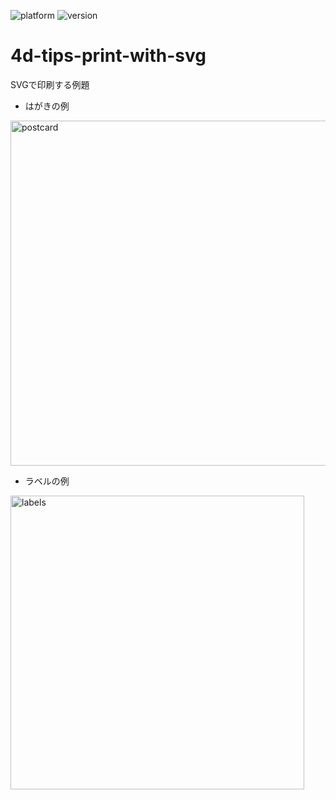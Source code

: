 ![platform](https://img.shields.io/static/v1?label=platform&message=osx-64%20|%20win-64&color=blue)
![version](https://img.shields.io/badge/version-18%2B-EB8E5F)

# 4d-tips-print-with-svg
SVGで印刷する例題

* はがきの例
<img width="552" alt="postcard" src="https://user-images.githubusercontent.com/1725068/102084128-07923a80-3e58-11eb-9392-b3e73f1ed86a.png">

* ラベルの例
<img width="470" alt="labels" src="https://user-images.githubusercontent.com/1725068/102084115-019c5980-3e58-11eb-8baf-7dc793aa9e77.png">
